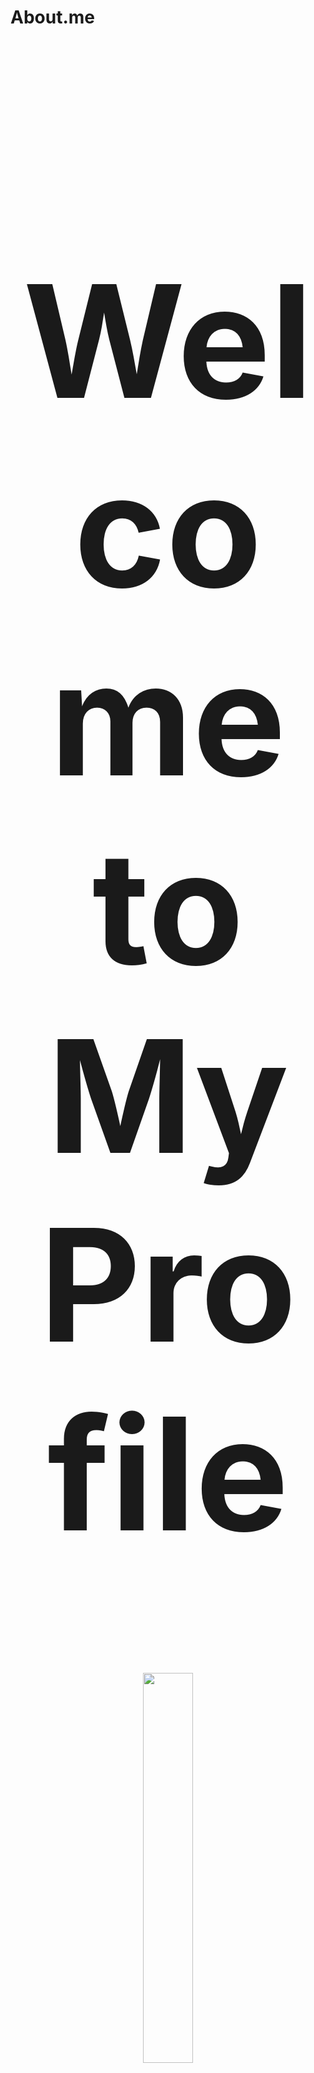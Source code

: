 # About.me



<h1 align="center" style="font-size:250px">Welcome to My Profile</h1>


<p align="center">
    <img src="https://telegra.ph/file/ff129cf44361a0338c06c.jpg" width="40%" style="margin-left: auto;margin-right: auto;display: block;">
</p>


#### - 🔭 I’m currently working on ...

#### - 🌱 I’m currently learning ...

#### - 👯 I’m looking to collaborate on ...

#### - 🤔 I’m looking for help with ...

#### - 💬 Ask me about ...

----->>>>> 🖥️

## 🛠 &nbsp;Tech Stacks

![Node.js](https://img.shields.io/badge/-Node.js-280137?style=flat&logo=node.js)&nbsp;

![LUA](https://img.shields.io/badge/Lua-280137?style=flat&logo=lua)&nbsp;

![Git](https://img.shields.io/badge/-Git-280137?style=flat&logo=git)&nbsp;

![Visual Studio Code](https://img.shields.io/badge/-Visual%20Studio%20Code-280137?style=flat&logo=visual-studio-code&logoColor=007ACC)

## ⚙️ &nbsp;GitHub Analytics

<p align="center" class="d-flex justify-content-center align-items-center">

  <a href="https://github.com/bagusokta86">

  <img height="180em" src="https://github-readme-stats-eight-theta.vercel.app/api?username=bagusokta86&show_icons=true&theme=dark&include_all_commits=true&count_private=true"/>

  <img height="180em" src="https://github-readme-stats-eight-theta.vercel.app/api/top-langs/?username=bagusokta86&show_icon=true&layout=compact&langs_count=8&theme=dark"/>

  </a>

</p>

## 🤝🏻 &nbsp;Connect with Me

<p align="left">

<a href="https://www.instagram.com/putrii.ayoe22">
<img alt="Instagram" title="follow me <3" src="https://img.shields.io/badge/-instagram-E4405F?style=flat&logo=Instagram&logoColor=black"/></a>
    </p>
    <p align="center">

<a href="https://wa.me/6288994107174">

<img alt="Wwatsapp" title="follow me <3" src="https://img.shields.io/badge/-whatsapp-E4405F?style=flat&logo=Whatsapp&logoColor=green"/></a>
    </p>

<p align="center">

  <thumbnail src="https://telegra.ph/file/4bbd6196fd0d39cbd68d8.mp4">
  </p>
